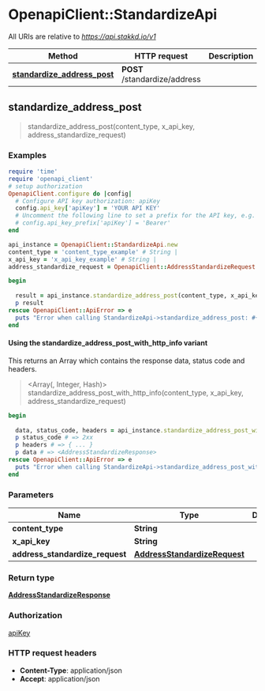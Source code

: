 # OpenapiClient::StandardizeApi

All URIs are relative to *https://api.stakkd.io/v1*

| Method | HTTP request | Description |
| ------ | ------------ | ----------- |
| [**standardize_address_post**](StandardizeApi.md#standardize_address_post) | **POST** /standardize/address |  |


## standardize_address_post

> <AddressStandardizeResponse> standardize_address_post(content_type, x_api_key, address_standardize_request)



### Examples

```ruby
require 'time'
require 'openapi_client'
# setup authorization
OpenapiClient.configure do |config|
  # Configure API key authorization: apiKey
  config.api_key['apiKey'] = 'YOUR API KEY'
  # Uncomment the following line to set a prefix for the API key, e.g. 'Bearer' (defaults to nil)
  # config.api_key_prefix['apiKey'] = 'Bearer'
end

api_instance = OpenapiClient::StandardizeApi.new
content_type = 'content_type_example' # String | 
x_api_key = 'x_api_key_example' # String | 
address_standardize_request = OpenapiClient::AddressStandardizeRequest.new({address1: 'address1_example'}) # AddressStandardizeRequest | 

begin
  
  result = api_instance.standardize_address_post(content_type, x_api_key, address_standardize_request)
  p result
rescue OpenapiClient::ApiError => e
  puts "Error when calling StandardizeApi->standardize_address_post: #{e}"
end
```

#### Using the standardize_address_post_with_http_info variant

This returns an Array which contains the response data, status code and headers.

> <Array(<AddressStandardizeResponse>, Integer, Hash)> standardize_address_post_with_http_info(content_type, x_api_key, address_standardize_request)

```ruby
begin
  
  data, status_code, headers = api_instance.standardize_address_post_with_http_info(content_type, x_api_key, address_standardize_request)
  p status_code # => 2xx
  p headers # => { ... }
  p data # => <AddressStandardizeResponse>
rescue OpenapiClient::ApiError => e
  puts "Error when calling StandardizeApi->standardize_address_post_with_http_info: #{e}"
end
```

### Parameters

| Name | Type | Description | Notes |
| ---- | ---- | ----------- | ----- |
| **content_type** | **String** |  |  |
| **x_api_key** | **String** |  |  |
| **address_standardize_request** | [**AddressStandardizeRequest**](AddressStandardizeRequest.md) |  |  |

### Return type

[**AddressStandardizeResponse**](AddressStandardizeResponse.md)

### Authorization

[apiKey](../README.md#apiKey)

### HTTP request headers

- **Content-Type**: application/json
- **Accept**: application/json

